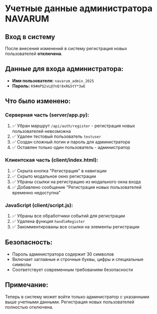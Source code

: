 # Учетные данные администратора NAVARUM

## Вход в систему
После внесения изменений в систему регистрация новых пользователей **отключена**.

## Данные для входа администратора:
- **Имя пользователя:** `navarum_admin_2025`
- **Пароль:** `K9#mP$2vL@7nQ!8xR&5tY*3wE`

## Что было изменено:

### Серверная часть (server/app.py):
1. ✅ Убран маршрут `/api/auth/register` - регистрация новых пользователей невозможна
2. ✅ Удален тестовый пользователь `testuser`
3. ✅ Создан сложный логин и пароль для администратора
4. ✅ Оставлен только один пользователь - администратор

### Клиентская часть (client/index.html):
1. ✅ Скрыта кнопка "Регистрация" в навигации
2. ✅ Скрыто модальное окно регистрации
3. ✅ Убраны ссылки на регистрацию из модального окна входа
4. ✅ Добавлено сообщение "Регистрация новых пользователей временно недоступна"

### JavaScript (client/script.js):
1. ✅ Убраны все обработчики событий для регистрации
2. ✅ Удалена функция `handleRegister`
3. ✅ Закомментированы все ссылки на элементы регистрации

## Безопасность:
- Пароль администратора содержит 30 символов
- Включает заглавные и строчные буквы, цифры и специальные символы
- Соответствует современным требованиям безопасности

## Примечание:
Теперь в систему может войти только администратор с указанными выше учетными данными. Регистрация новых пользователей полностью отключена.
